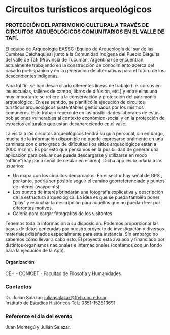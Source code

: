 # Circuitos turísticos arqueológicos
### PROTECCIÓN DEL PATRIMONIO CULTURAL A TRAVÉS DE CIRCUITOS ARQUEOLÓGICOS COMUNITARIOS EN EL VALLE DE TAFÍ.
El equipo de Arqueología EASSC (Equipo de Arqueología del sur de las Cumbres Calchaquíes) junto a la Comunidad Indígena del Pueblo Diaguita del valle de Tafí (Provincia de Tucumán, Argentina) se encuentran actualmente trabajando en la construcción de conocimiento acerca del pasado prehispánico y en la generación de alternativas para el futuro de los descendientes indígenas.  

Para tal fin, se han desarrollado diferentes líneas de trabajo (i.e. cursos en las escuelas, talleres de campo, libros de difusión, etc.) y entre ellas una muy importante se refiere a la conservación y protección del patrimonio arqueológico. En ese sentido, se planificó la ejecución de circuitos turísticos arqueológicos sustentables gestionados por los mismos comuneros.  Este trabajo repercute en las posibilidades laborales de estas poblaciones vulnerables al contexto económico-social y en la protección de espacios culturales que están desapareciendo en el valle.  

La visita a los circuitos arqueológicos tendrá su guía personal, sin embargo, mucha de la información disponible no puede expresarse oralmente en una caminata con cierto grado de dificultad (los sitios arqueológicos están a 2000 msnm). Es por esto que pensamos en la posibilidad de generar una  aplicación para celular que pueda descargarse y utilizarse en modo “offline”(hay poca señal de celular en el área). Dicha app les brindaría a los usuarios:  
 - Un  mapa con los circuitos demarcados. En el sector hay señal de GPS , por tanto, podría ser posible seguir el camino georreferenciado y puntos de interés (waypoints).  
 - Los puntos de interés brindarán una fotografía explicativa y descripción de la estructura arqueológica. La idea es que se pueda también poner “play” y escuchar la descripción para aquellos que no puedan leer por diferentes motivos.
 - Galería para cargar fotografías de los visitantes.  

 Tenemos toda la información a su disposición. Podemos proporcionar las bases de datos generadas por nuestro proyecto de investigación y diversos materiales diseñados especialmente para esta instancia. Sin embargo no sabemos cómo llevar a cabo esto. El proyecto está avalado y financiado por distintos organismos nacionales e internacionales (contamos con un fondo para la ejecución de la App).  

#### Organización
CEH - CONICET - Facultad de Filosofía y Humanidades  

### Contactos
Dr. Julian Salazar: juliansalazar@ffyh.unc.edu.ar.  
Instituto de Estudios Históricos Tel.:  0351-152813691  

### Referente el día del evento
Juan Montegú y Julián Salazar. 

